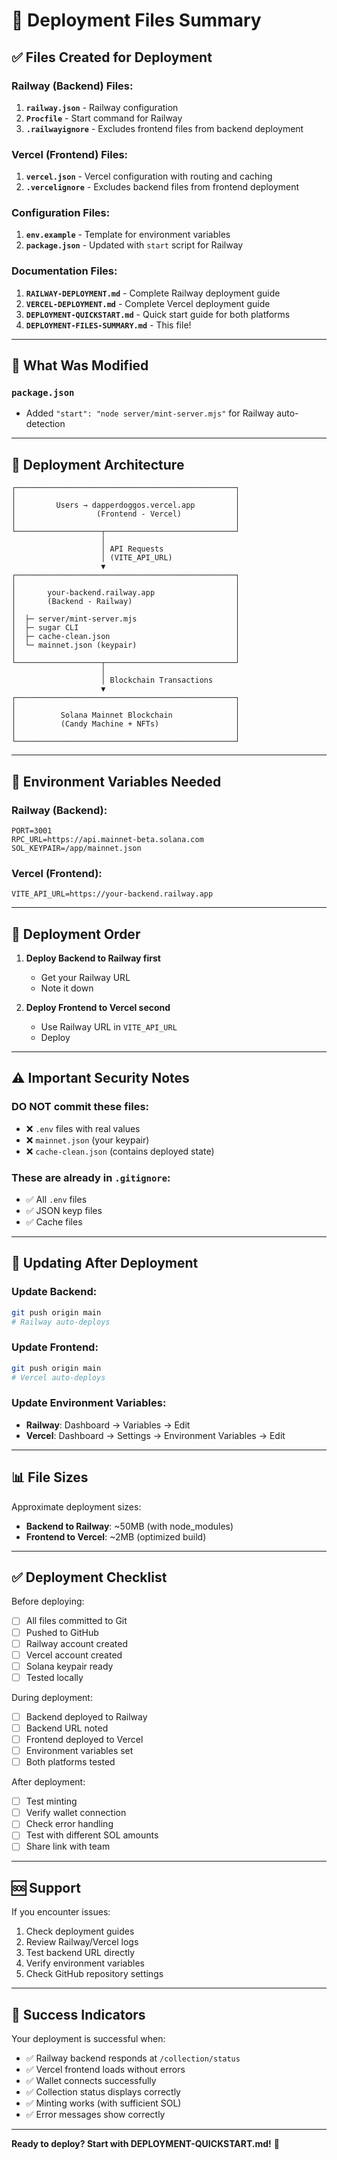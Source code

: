 # 📁 Deployment Files Summary

## ✅ Files Created for Deployment

### Railway (Backend) Files:
1. **`railway.json`** - Railway configuration
2. **`Procfile`** - Start command for Railway
3. **`.railwayignore`** - Excludes frontend files from backend deployment

### Vercel (Frontend) Files:
1. **`vercel.json`** - Vercel configuration with routing and caching
2. **`.vercelignore`** - Excludes backend files from frontend deployment

### Configuration Files:
1. **`env.example`** - Template for environment variables
2. **`package.json`** - Updated with `start` script for Railway

### Documentation Files:
1. **`RAILWAY-DEPLOYMENT.md`** - Complete Railway deployment guide
2. **`VERCEL-DEPLOYMENT.md`** - Complete Vercel deployment guide
3. **`DEPLOYMENT-QUICKSTART.md`** - Quick start guide for both platforms
4. **`DEPLOYMENT-FILES-SUMMARY.md`** - This file!

---

## 🔧 What Was Modified

### `package.json`
- Added `"start": "node server/mint-server.mjs"` for Railway auto-detection

---

## 🚀 Deployment Architecture

```
┌─────────────────────────────────────────────────┐
│                                                 │
│         Users → dapperdoggos.vercel.app         │
│                  (Frontend - Vercel)            │
│                                                 │
└───────────────────┬─────────────────────────────┘
                    │
                    │ API Requests
                    │ (VITE_API_URL)
                    ▼
┌─────────────────────────────────────────────────┐
│                                                 │
│       your-backend.railway.app                  │
│       (Backend - Railway)                       │
│                                                 │
│  ├─ server/mint-server.mjs                      │
│  ├─ sugar CLI                                   │
│  ├─ cache-clean.json                            │
│  └─ mainnet.json (keypair)                      │
│                                                 │
└───────────────────┬─────────────────────────────┘
                    │
                    │ Blockchain Transactions
                    ▼
┌─────────────────────────────────────────────────┐
│                                                 │
│          Solana Mainnet Blockchain              │
│          (Candy Machine + NFTs)                 │
│                                                 │
└─────────────────────────────────────────────────┘
```

---

## 📝 Environment Variables Needed

### Railway (Backend):
```env
PORT=3001
RPC_URL=https://api.mainnet-beta.solana.com
SOL_KEYPAIR=/app/mainnet.json
```

### Vercel (Frontend):
```env
VITE_API_URL=https://your-backend.railway.app
```

---

## 🎯 Deployment Order

1. **Deploy Backend to Railway first**
   - Get your Railway URL
   - Note it down

2. **Deploy Frontend to Vercel second**
   - Use Railway URL in `VITE_API_URL`
   - Deploy

---

## ⚠️ Important Security Notes

### DO NOT commit these files:
- ❌ `.env` files with real values
- ❌ `mainnet.json` (your keypair)
- ❌ `cache-clean.json` (contains deployed state)

### These are already in `.gitignore`:
- ✅ All `.env` files
- ✅ JSON keyp files
- ✅ Cache files

---

## 🔄 Updating After Deployment

### Update Backend:
```bash
git push origin main
# Railway auto-deploys
```

### Update Frontend:
```bash
git push origin main
# Vercel auto-deploys
```

### Update Environment Variables:
- **Railway**: Dashboard → Variables → Edit
- **Vercel**: Dashboard → Settings → Environment Variables → Edit

---

## 📊 File Sizes

Approximate deployment sizes:
- **Backend to Railway**: ~50MB (with node_modules)
- **Frontend to Vercel**: ~2MB (optimized build)

---

## ✅ Deployment Checklist

Before deploying:
- [ ] All files committed to Git
- [ ] Pushed to GitHub
- [ ] Railway account created
- [ ] Vercel account created
- [ ] Solana keypair ready
- [ ] Tested locally

During deployment:
- [ ] Backend deployed to Railway
- [ ] Backend URL noted
- [ ] Frontend deployed to Vercel
- [ ] Environment variables set
- [ ] Both platforms tested

After deployment:
- [ ] Test minting
- [ ] Verify wallet connection
- [ ] Check error handling
- [ ] Test with different SOL amounts
- [ ] Share link with team

---

## 🆘 Support

If you encounter issues:
1. Check deployment guides
2. Review Railway/Vercel logs
3. Test backend URL directly
4. Verify environment variables
5. Check GitHub repository settings

---

## 🎉 Success Indicators

Your deployment is successful when:
- ✅ Railway backend responds at `/collection/status`
- ✅ Vercel frontend loads without errors
- ✅ Wallet connects successfully
- ✅ Collection status displays correctly
- ✅ Minting works (with sufficient SOL)
- ✅ Error messages show correctly

---

**Ready to deploy? Start with DEPLOYMENT-QUICKSTART.md!** 🚀


